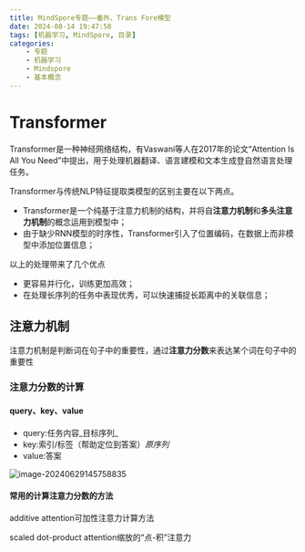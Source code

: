 ```yaml
---
title: MindSpore专题——番外、Trans Fore模型
date: 2024-08-14 19:47:58
tags: [机器学习, MindSpore, 目录]
categories: 
	- 专题
	- 机器学习
	- Mindspore
	- 基本概念
---
```

# Transformer

Transformer是一种神经网络结构，有Vaswani等人在2017年的论文“Attention Is All You Need”中提出，用于处理机器翻译、语言建模和文本生成登自然语言处理任务。

<!--more-->

Transformer与传统NLP特征提取类模型的区别主要在以下两点。

- Transformer是一个纯基于注意力机制的结构，并将自**注意力机制**和**多头注意力机制**的概念运用到模型中；
- 由于缺少RNN模型的时序性，Transformer引入了位置编码，在数据上而非模型中添加位置信息；

以上的处理带来了几个优点

- 更容易并行化，训练更加高效；
- 在处理长序列的任务中表现优秀，可以快速捕捉长距离中的关联信息；

## 注意力机制

注意力机制是判断词在句子中的重要性，通过**注意力分数**来表达某个词在句子中的重要性

### 注意力分数的计算

#### query、key、value

- query:任务内容_目标序列_
- key:索引/标签（帮助定位到答案）_原序列_
- value:答案

![image-20240629145758835](https://s2.loli.net/2024/06/29/ESPv4kLWxinFZqy.png)

#### 常用的计算注意力分数的方法

additive attention可加性注意力计算方法

scaled dot-product attention缩放的“点-积”注意力

